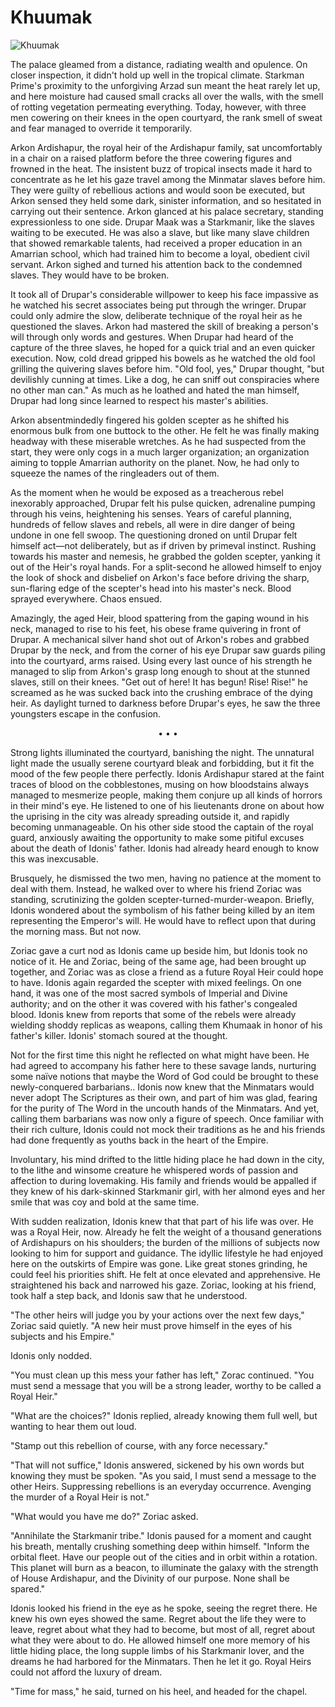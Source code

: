 # Khuumak

![Khuumak](images/khumaak.jpg)


 The palace gleamed from a distance, radiating wealth and opulence. On closer inspection, it didn't hold up well in the tropical climate. Starkman Prime's proximity to the unforgiving Arzad sun meant the heat rarely let up, and here moisture had caused small cracks all over the walls, with the smell of rotting vegetation permeating everything. Today, however, with three men cowering on their knees in the open courtyard, the rank smell of sweat and fear managed to override it temporarily.

 Arkon Ardishapur, the royal heir of the Ardishapur family, sat uncomfortably in a chair on a raised platform before the three cowering figures and frowned in the heat. The insistent buzz of tropical insects made it hard to concentrate as he let his gaze travel among the Minmatar slaves before him. They were guilty of rebellious actions and would soon be executed, but Arkon sensed they held some dark, sinister information, and so hesitated in carrying out their sentence. Arkon glanced at his palace secretary, standing expressionless to one side. Drupar Maak was a Starkmanir, like the slaves waiting to be executed. He was also a slave, but like many slave children that showed remarkable talents, had received a proper education in an Amarrian school, which had trained him to become a loyal, obedient civil servant. Arkon sighed and turned his attention back to the condemned slaves. They would have to be broken.

 It took all of Drupar's considerable willpower to keep his face impassive as he watched his secret associates being put through the wringer. Drupar could only admire the slow, deliberate technique of the royal heir as he questioned the slaves. Arkon had mastered the skill of breaking a person's will through only words and gestures. When Drupar had heard of the capture of the three slaves, he hoped for a quick trial and an even quicker execution. Now, cold dread gripped his bowels as he watched the old fool grilling the quivering slaves before him. "Old fool, yes," Drupar thought, "but devilishly cunning at times. Like a dog, he can sniff out conspiracies where no other man can." As much as he loathed and hated the man himself, Drupar had long since learned to respect his master's abilities.

 Arkon absentmindedly fingered his golden scepter as he shifted his enormous bulk from one buttock to the other. He felt he was finally making headway with these miserable wretches. As he had suspected from the start, they were only cogs in a much larger organization; an organization aiming to topple Amarrian authority on the planet. Now, he had only to squeeze the names of the ringleaders out of them.

 As the moment when he would be exposed as a treacherous rebel inexorably approached, Drupar felt his pulse quicken, adrenaline pumping through his veins, heightening his senses. Years of careful planning, hundreds of fellow slaves and rebels, all were in dire danger of being undone in one fell swoop. The questioning droned on until Drupar felt himself act—not deliberately, but as if driven by primeval instinct. Rushing towards his master and nemesis, he grabbed the golden scepter, yanking it out of the Heir's royal hands. For a split-second he allowed himself to enjoy the look of shock and disbelief on Arkon's face before driving the sharp, sun-flaring edge of the scepter's head into his master's neck. Blood sprayed everywhere. Chaos ensued.

 Amazingly, the aged Heir, blood spattering from the gaping wound in his neck, managed to rise to his feet, his obese frame quivering in front of Drupar. A mechanical silver hand shot out of Arkon's robes and grabbed Drupar by the neck, and from the corner of his eye Drupar saw guards piling into the courtyard, arms raised. Using every last ounce of his strength he managed to slip from Arkon's grasp long enough to shout at the stunned slaves, still on their knees. "Get out of here! It has begun! Rise! Rise!" he screamed as he was sucked back into the crushing embrace of the dying heir. As daylight turned to darkness before Drupar's eyes, he saw the three youngsters escape in the confusion.

 <p align="center">•   •   •</p>
 Strong lights illuminated the courtyard, banishing the night. The unnatural light made the usually serene courtyard bleak and forbidding, but it fit the mood of the few people there perfectly. Idonis Ardishapur stared at the faint traces of blood on the cobblestones, musing on how bloodstains always managed to mesmerize people, making them conjure up all kinds of horrors in their mind's eye. He listened to one of his lieutenants drone on about how the uprising in the city was already spreading outside it, and rapidly becoming unmanageable. On his other side stood the captain of the royal guard, anxiously awaiting the opportunity to make some pitiful excuses about the death of Idonis' father. Idonis had already heard enough to know this was inexcusable.

 Brusquely, he dismissed the two men, having no patience at the moment to deal with them. Instead, he walked over to where his friend Zoriac was standing, scrutinizing the golden scepter-turned-murder-weapon. Briefly, Idonis wondered about the symbolism of his father being killed by an item representing the Emperor's will. He would have to reflect upon that during the morning mass. But not now.

 Zoriac gave a curt nod as Idonis came up beside him, but Idonis took no notice of it. He and Zoriac, being of the same age, had been brought up together, and Zoriac was as close a friend as a future Royal Heir could hope to have. Idonis again regarded the scepter with mixed feelings. On one hand, it was one of the most sacred symbols of Imperial and Divine authority; and on the other it was covered with his father's congealed blood. Idonis knew from reports that some of the rebels were already wielding shoddy replicas as weapons, calling them Khumaak in honor of his father's killer. Idonis' stomach soured at the thought.

 Not for the first time this night he reflected on what might have been. He had agreed to accompany his father here to these savage lands, nurturing some naïve notions that maybe the Word of God could be brought to these newly-conquered barbarians.. Idonis now knew that the Minmatars would never adopt The Scriptures as their own, and part of him was glad, fearing for the purity of The Word in the uncouth hands of the Minmatars. And yet, calling them barbarians was now only a figure of speech. Once familiar with their rich culture, Idonis could not mock their traditions as he and his friends had done frequently as youths back in the heart of the Empire.

 Involuntary, his mind drifted to the little hiding place he had down in the city, to the lithe and winsome creature he whispered words of passion and affection to during lovemaking. His family and friends would be appalled if they knew of his dark-skinned Starkmanir girl, with her almond eyes and her smile that was coy and bold at the same time.

 With sudden realization, Idonis knew that that part of his life was over. He was a Royal Heir, now. Already he felt the weight of a thousand generations of Ardishapurs on his shoulders; the burden of the millions of subjects now looking to him for support and guidance. The idyllic lifestyle he had enjoyed here on the outskirts of Empire was gone. Like great stones grinding, he could feel his priorities shift. He felt at once elevated and apprehensive. He straightened his back and narrowed his gaze. Zoriac, looking at his friend, took half a step back, and Idonis saw that he understood.

 "The other heirs will judge you by your actions over the next few days," Zoriac said quietly. "A new heir must prove himself in the eyes of his subjects and his Empire."

 Idonis only nodded.

 "You must clean up this mess your father has left," Zorac continued. "You must send a message that you will be a strong leader, worthy to be called a Royal Heir."

 "What are the choices?" Idonis replied, already knowing them full well, but wanting to hear them out loud.

 "Stamp out this rebellion of course, with any force necessary."

 "That will not suffice," Idonis answered, sickened by his own words but knowing they must be spoken. "As you said, I must send a message to the other Heirs. Suppressing rebellions is an everyday occurrence. Avenging the murder of a Royal Heir is not."

 "What would you have me do?" Zoriac asked.

 "Annihilate the Starkmanir tribe." Idonis paused for a moment and caught his breath, mentally crushing something deep within himself. "Inform the orbital fleet. Have our people out of the cities and in orbit within a rotation. This planet will burn as a beacon, to illuminate the galaxy with the strength of House Ardishapur, and the Divinity of our purpose. None shall be spared."

 Idonis looked his friend in the eye as he spoke, seeing the regret there. He knew his own eyes showed the same. Regret about the life they were to leave, regret about what they had to become, but most of all, regret about what they were about to do. He allowed himself one more memory of his little hiding place, the long supple limbs of his Starkmanir lover, and the dreams he had harbored for the Minmatars. Then he let it go. Royal Heirs could not afford the luxury of dream.

 "Time for mass," he said, turned on his heel, and headed for the chapel.



                            
                        
